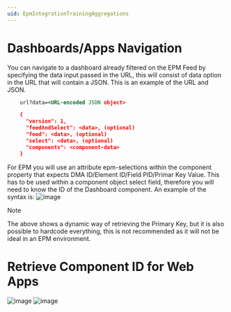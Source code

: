 ```yaml
---
uid: EpmIntegrationTrainingAggregations
---
```


# Dashboards/Apps Navigation
You can navigate to a dashboard already filtered on the EPM Feed by specifying the data input passed in the URL, this will consist of data option in the URL that will contain a JSON. This is an example of the URL and JSON.
  ```xml
      url?data=<URL-encoded JSON object>

      {
        "version": 1,
        "feedAndSelect": <data>, (optional)
        "feed": <data>, (optional)
        "select": <data>, (optional)
        "components": <component-data>
      }
  ```
For EPM you will use an attribute epm-selections within the component property that expects DMA ID/Element ID/Field PID/Primar Key Value. This has to be used within a component object select field, therefore you will need to know the ID of the Dashboard component. An example of the syntax is:
![image](https://github.com/Daniela-Prada/dataminer-docs/assets/102039927/8ba53c8c-76ab-449e-862c-eaa4681a27d1)

>[!NOTE]
>The above shows a dynamic way of retrieving the Primary Key, but it is also possible to hardcode everything, this is not recommended as it will not be ideal in an EPM environment.

# Retrieve Component ID for Web Apps
![image](https://github.com/Daniela-Prada/dataminer-docs/assets/102039927/104977c1-1f0a-4887-b88e-8408a0ea4f01)
![image](https://github.com/Daniela-Prada/dataminer-docs/assets/102039927/14cb3c3d-9314-4186-acd6-54d7eab037da)

